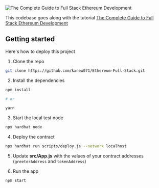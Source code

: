 ![The Complete Guide to Full Stack Ethereum Development
](https://miro.medium.com/max/1400/0*lGH4EEnrm9auNQAB.jpg)

This codebase goes along with the tutorial [The Complete Guide to Full Stack Ethereum Development](https://kanew.medium.com/the-complete-guide-to-full-stack-ethereum-development-490e5b87b688)

## Getting started

Here's how to deploy this project

1. Clone the repo

```sh
git clone https://github.com/kanew071/Ethereum-Full-Stack.git
```

2. Install the dependencies

```sh
npm install

# or

yarn
```

3. Start the local test node

```sh
npx hardhat node
```

4. Deploy the contract

```sh
npx hardhat run scripts/deploy.js --network localhost
```

5. Update __src/App.js__ with the values of your contract addresses (`greeterAddress` and `tokenAddress`)

6. Run the app

```sh
npm start
```
